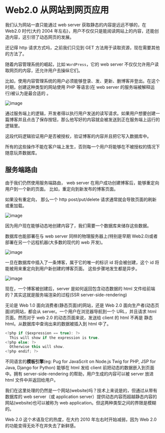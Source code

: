# Web2.0 从网站到网页应用

我们认为网站一直只能通过 web server 获取静态的内容是远远不够的，在 Web2.0 时代(大约 2004
年左右)，用户不仅仅只是能阅读网站上的内容，还能创造内容，这引领了动态网页的发展。

还记得 http 请求方式吗，之前我们只见到 GET 方法用于读取资源，现在需要其他的方法了。

随着内容管理系统的崛起，比如 `WordPress`，它的 web server
不仅仅允许用户读取网页的内容，还允许用户去操纵它们。

比如，使用内容管理系统的用户必须能够登录、发、更新、删博客并登出。在这个时期，创建这种类型的网站使用 PHP 等语言(在 web server 的服务端被解释运行)被认为是最合适的 。

![image](https://user-images.githubusercontent.com/94043894/233365436-1a18a910-aeaf-4cf5-8464-9c7d44e92b98.png)

通过服务端上的逻辑，开发者得以执行用户发送的读写请求。如果用户想要创建一篇博客并且点击了保存按钮，那么他写好的内容就会被发送到正在服务端上运行的逻辑里。

这段代码逻辑验证用户是否被授权，验证博客的内容并且把它写入数据库中。

所有的这些操作不能在客户端上发生，否则每一个用户将能够在不被授权的情况下随意玩弄数据库。

## 服务端路由

由于我们仍然使用服务端路由， web server 在用户成功创建博客后，能够重定向用户到一个新的页面。
比如，重定向到新发布的博客页面。

如果没有重定向， 那么一个 http post/put/delete 请求通常就会导致页面的刷新或重加载。

![image](https://user-images.githubusercontent.com/94043894/233395599-57d6fe5f-ce45-450c-8721-a0ab103892f8.png)

因为用户现在能够动态地创建内容了，我们需要一个数据库来储存这些数据。

数据库也能部署在与 web server 同样的物理服务器上(特别是早期
Web2.0)或者部署在另一个远程机器(大多数的现代的 web 开发)。

![image](https://user-images.githubusercontent.com/94043894/233396926-2d13b13a-8737-4d6f-9970-bf65be9575e8.png)

一旦在数据库中插入了一条博客，属于它的唯一的标识 id
将会被创建，这个 id 将能被用来重定向到用户新创建的博客页面。
这些步骤地发生都是异步。

![image](https://user-images.githubusercontent.com/94043894/233403743-5c88ecab-01f7-452c-8011-6e384486fe96.png)

现在，一个博客被创建后，server 是如何返回包含动态数据的 html
文件给前端的？其实这就是服务端渲染的过程(SSR server-side-rendering)

无论是 Web 1.0 面向消费者(静态页面)的网站，还是 Web 2.0 面向生产者(动态页面)的网站，都会从 server。一个用户在浏览器导航到一个 URL，并且请求 html 页面。然而对于 web 2.0 的动态页面来说，发送给 client 的 html 不再是 静态 html。从数据库中查询出来的数据被插入到 html 中了。

```javascript
<?php if ($expression == true): ?>
  This will show if the expression is true.
<?php else: ?>
  Otherwise this will show.
<?php endif; ?>
```

不同语言的**模板引擎**(eg: Pug for JavaScrit on Node.js Twig for PHP, JSP for Java, Django for
Python) 能够在 html 发给 client 前把动态的数据嵌入到页面中。拥有 server-side-rendering 的帮助，用户生成的内容可以被 server 放进 html 文件中并返回给用户。

我们在这里处理的仍然是一个网站(website)吗？技术上来说是的，但通过从带有数据库的 web server（或 application server）提供动态内容而超越静态内容的网站(website)也可以被称为 web application。但这两种类型之间的界限是模糊的。

Web 2.0 这个术语及它的热度，在大约 2010 年左右时开始减弱，因为 Web 2.0
的功能变得无处不在并失去了新鲜感。
